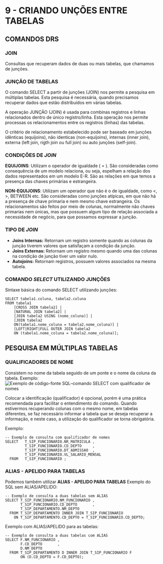 ﻿# 9 - CRIANDO UNÇÕES ENTRE TABELAS

## COMANDOS DRS

### JOIN
Consultas que recuperam dados de duas ou mais tabelas, que chamamos de junções.

### JUNÇÃO DE TABELAS

O comando SELECT a partir de junções (JOIN) nos permite a pesquisa em múltiplas tabelas. Esta pesquisa é necessária, quando precisamos recuperar dados que estão distribuídos em várias tabelas.

A operação JUNÇÃO (JOIN) é usada para combinas registros e linhas relacionados dentro de único registro/linha. Esta operação nos permite processas os relacionamentos entre os registros (linhas) das tabelas.

O critério de relacionamento estabelecido pode ser baseado em junções idênticas (equijoins), não identicas (non-equijoins), internas (inner join), externa (left join, rigth join ou full join) ou auto junções (self-join).

### CONDIÇÕES DE *JOIN*
**EQUIJOINS**: Utilizam o operador de igualdade ( = ). São consideradas como consequência de um modelo relaciona, ou seja, espelham a relação dos dados representados em um modelo E-R. São as relações em que temos a presença das chaves primárias e estrangeira.

**NON-EQUIJOINS**: Utilizam um operador que não é o de igualdade, como <, >, BETWEEN etc. São consideradas como junções atípicas, em que não há a presença de chave primaria e nem mesmo chave estrangeira. Os relacionamentos são feitos por meio de colunas, normalmente não chaves primarias nem únicas, mas que possuem algum tipo de relação associada a necessidade de negócio, para que possamos expressar a junção.

### TIPO DE *JOIN*
* **Joins Internas:** Retornam um registro somente quando as colunas da junção tiverem valores que satisfaçam a condição da junção.
* **Joins Externas:** Retornam um registro mesmo quando uma das colunas na condição de junção tiver um valor nulo.
* **Autojoins:** Retornam registros, possuem valores associados na mesma tabela.

### COMANDO *SELECT* UTILIZANDO JUNÇÕES
Sintaxe básica do comando SELECT utilizando junções:
```
SELECT tabela1.coluna, tabela2.coluna
FROM tabela1
	[CROSS JOIN tabela2] |
	[NATURAL JOIN tabela2] |
	[JOIN tabela2 USING (nome_coluna)] |
	[JOIN tabela2
	ON(tabela1.nome_coluna = tabela2.nome_coluna)] |
	[LEFT|RIGHT|FULL OUTER JOIN tabela2
	ON (tabela1.nome_coluna = tabela2.nome_coluna)];
```

## PESQUISA EM MÚLTIPLAS TABELAS

### QUALIFICADORES DE NOME
Consistem no nome da tabela seguido de um ponte e o nome da coluna da tabela. Exemplo:
![Exemplo de código-fonte SQL–comando SELECT com qualificador de nomes](https://s3.amazonaws.com/b5fa8c4024182e6fb580b451bb51ed1719e4949feb566bd9b6b92b85df31576/wp-content/uploads/2023/03/21135635/On-image-codigo-4.jpg)

Colocar a identificação (qualificador) é opcional, porém é uma prática recomendada para facilitar o entendimento do comando. Quando estivermos recuperando colunas com o mesmo nome, em tabelas diferentes, se faz necessário informar a tabela que se deseja recuperar a informação, e neste caso, a utilização do qualificador se torna obrigatória.

Exemplo:
```
-- Exemplo de consulta com qualificador de nomes
SELECT   T_SIP_FUNCIONARIO.NR_MATRICULA ,
         T_SIP_FUNCIONARIO.CD_DEPTO     ,
         T_SIP_FUNCIONARIO.DT_ADMISSAO  ,
         T_SIP_FUNCIONARIO.VL_SALARIO_MENSAL
  FROM   T_SIP_FUNCIONARIO ;
```

### ALIAS - APELIDO PARA TABELAS
Podemos também utilizar **ALIAS - APELIDO PARA TABELAS**
Exemplo do SQL sem ALIAS/APELIDO:
```
-- Exemplo de consulta a duas tabelas sem ALIAS
SELECT T_SIP_FUNCIONARIO.NM_FUNCIONARIO ,
       T_SIP_FUNCIONARIO.CD_DEPTO       ,
       T_SIP_DEPARTAMENTO.NM_DEPTO
  FROM T_SIP_DEPARTAMENTO INNER JOIN T_SIP_FUNCIONARIO 
    ON T_SIP_DEPARTAMENTO.CD_DEPTO = T_SIP_FUNCIONARIO.CD_DEPTO;
```

Exemplo com ALIAS/APELIDO para as tabelas:
```
-- Exemplo de consulta a duas tabelas com ALIAS
SELECT F.NM_FUNCIONARIO ,
       F.CD_DEPTO       ,
       D.NM_DEPTO
  FROM T_SIP_DEPARTAMENTO D INNER JOIN T_SIP_FUNCIONARIO F
       ON (D.CD_DEPTO = F.CD_DEPTO);
```



